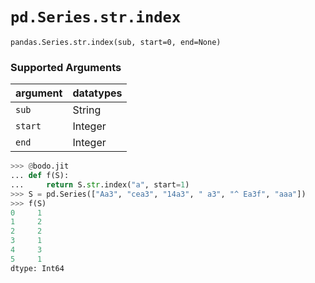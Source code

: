 # `pd.Series.str.index`

`pandas.Series.str.index(sub, start=0, end=None)`

### Supported Arguments

| argument | datatypes |
|-----------------------------|--------------------------------------|
| `sub` | String |
| `start` | Integer |
| `end` | Integer |

```py
>>> @bodo.jit
... def f(S):
...     return S.str.index("a", start=1)
>>> S = pd.Series(["Aa3", "cea3", "14a3", " a3", "^ Ea3f", "aaa"])
>>> f(S)
0     1
1     2
2     2
3     1
4     3
5     1
dtype: Int64
```
